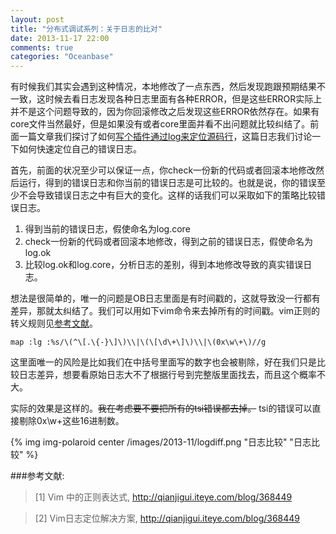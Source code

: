 ```yaml
---
layout: post
title: "分布式调试系列：关于日志的比对"
date: 2013-11-17 22:00
comments: true
categories: "Oceanbase"
---
```


  有时候我们其实会遇到这种情况，本地修改了一点东西，然后发现跑跟预期结果不一致，这时候去看日志发现各种日志里面有各种ERROR，但是这些ERROR实际上并不是这个问题导致的，因为你回滚修改之后发现这些ERROR依然存在。如果有core文件当然最好，但是如果没有或者core里面并看不出问题就比较纠结了。前面一篇文章我们探讨了如何[写个插件通过log来定位源码行][2]，这篇日志我们讨论一下如何快速定位自己的错误日志。
  
  首先，前面的状况至少可以保证一点，你check一份新的代码或者回滚本地修改然后运行，得到的错误日志和你当前的错误日志是可比较的。也就是说，你的错误至少不会导致错误日志之中有巨大的变化。这样的话我们可以采取如下的策略比较错误日志。

  1. 得到当前的错误日志，假使命名为log.core
  2. check一份新的代码或者回滚本地修改，得到之前的错误日志，假使命名为log.ok
  3. 比较log.ok和log.core，分析日志的差别，得到本地修改导致的真实错误日志。

  想法是很简单的，唯一的问题是OB日志里面是有时间戳的，这就导致没一行都有差异，那就太纠结了。我们可以用如下vim命令来去掉所有的时间戳。vim正则的转义规则见[参考文献][1]。

    map :lg :%s/\(^\[.\{-}\]\)\\|\(\[\d\+\]\)\\|\(0x\w\+\)//g

  这里面唯一的风险是比如我们在中括号里面写的数字也会被剔除，好在我们只是比较日志差异，想要看原始日志大不了根据行号到完整版里面找去，而且这个概率不大。

  <!-- more -->

  实际的效果是这样的。<s>我在考虑要不要把所有的tsi错误都去掉。</s> tsi的错误可以直接剔除0x\w+这些16进制数。

  {% img img-polaroid center /images/2013-11/logdiff.png "日志比较" "日志比较" %}

[1]: http://qianjigui.iteye.com/blog/368449 "Vim 中的正则表达式"
[2]: http://qianjigui.iteye.com/blog/368449 "Vim日志定位解决方案"

###参考文献:

>\[1] Vim 中的正则表达式, <http://qianjigui.iteye.com/blog/368449>

>\[2] Vim日志定位解决方案, <http://qianjigui.iteye.com/blog/368449>